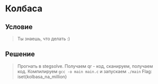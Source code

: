 # Колбаса

## Условие

> Ты знаешь, что делать :)

## Решение

> Прогнать в stegsolve. Получаем qr - код, сканируем, получаем код. Компилируем `gcc -o main main.c` и запускаем `./main`
> Flag: iset{kolbasa_na_million}
